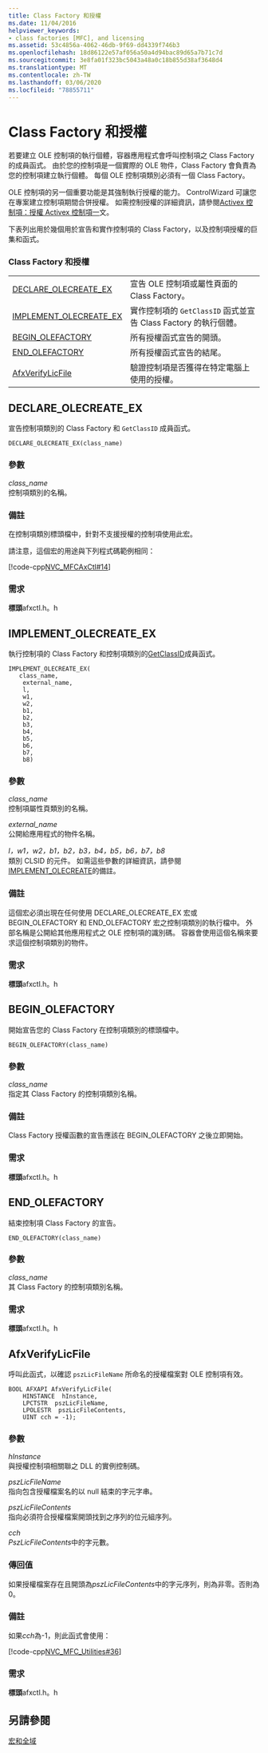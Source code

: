 ```yaml
---
title: Class Factory 和授權
ms.date: 11/04/2016
helpviewer_keywords:
- class factories [MFC], and licensing
ms.assetid: 53c4856a-4062-46db-9f69-dd4339f746b3
ms.openlocfilehash: 18d86122e57af056a50a4d94bac89d65a7b71c7d
ms.sourcegitcommit: 3e8fa01f323bc5043a48a0c18b855d38af3648d4
ms.translationtype: MT
ms.contentlocale: zh-TW
ms.lasthandoff: 03/06/2020
ms.locfileid: "78855711"
---
```

# <a name="class-factories-and-licensing"></a>Class Factory 和授權

若要建立 OLE 控制項的執行個體，容器應用程式會呼叫控制項之 Class Factory 的成員函式。 由於您的控制項是一個實際的 OLE 物件，Class Factory 會負責為您的控制項建立執行個體。 每個 OLE 控制項類別必須有一個 Class Factory。

OLE 控制項的另一個重要功能是其強制執行授權的能力。 ControlWizard 可讓您在專案建立控制項期間合併授權。 如需控制授權的詳細資訊，請參閱[Activex 控制項：授權 Activex 控制項一](../../mfc/mfc-activex-controls-licensing-an-activex-control.md)文。

下表列出用於幾個用於宣告和實作控制項的 Class Factory，以及控制項授權的巨集和函式。

### <a name="class-factories-and-licensing"></a>Class Factory 和授權

|||
|-|-|
|[DECLARE_OLECREATE_EX](#declare_olecreate_ex)|宣告 OLE 控制項或屬性頁面的 Class Factory。|
|[IMPLEMENT_OLECREATE_EX](#implement_olecreate_ex)|實作控制項的 `GetClassID` 函式並宣告 Class Factory 的執行個體。|
|[BEGIN_OLEFACTORY](#begin_olefactory)|所有授權函式宣告的開頭。|
|[END_OLEFACTORY](#end_olefactory)|所有授權函式宣告的結尾。|
|[AfxVerifyLicFile](#afxverifylicfile)|驗證控制項是否獲得在特定電腦上使用的授權。|

##  <a name="declare_olecreate_ex"></a>DECLARE_OLECREATE_EX

宣告控制項類別的 Class Factory 和 `GetClassID` 成員函式。

```
DECLARE_OLECREATE_EX(class_name)
```

### <a name="parameters"></a>參數

*class_name*<br/>
控制項類別的名稱。

### <a name="remarks"></a>備註

在控制項類別標頭檔中，針對不支援授權的控制項使用此宏。

請注意，這個宏的用途與下列程式碼範例相同：

[!code-cpp[NVC_MFCAxCtl#14](../../mfc/reference/codesnippet/cpp/class-factories-and-licensing_1.h)]

### <a name="requirements"></a>需求

  **標頭**afxctl.h。h

##  <a name="implement_olecreate_ex"></a>IMPLEMENT_OLECREATE_EX

執行控制項的 Class Factory 和控制項類別的[GetClassID](../../mfc/reference/colecontrol-class.md#getclassid)成員函式。

```
IMPLEMENT_OLECREATE_EX(
   class_name,
    external_name,
    l,
    w1,
    w2,
    b1,
    b2,
    b3,
    b4,
    b5,
    b6,
    b7,
    b8)
```

### <a name="parameters"></a>參數

*class_name*<br/>
控制項屬性頁類別的名稱。

*external_name*<br/>
公開給應用程式的物件名稱。

*l，w1，w2，b1，b2，b3，b4，b5，b6，b7，b8*<br/>
類別 CLSID 的元件。 如需這些參數的詳細資訊，請參閱[IMPLEMENT_OLECREATE](run-time-object-model-services.md#implement_olecreate)的備註。

### <a name="remarks"></a>備註

這個宏必須出現在任何使用 DECLARE_OLECREATE_EX 宏或 BEGIN_OLEFACTORY 和 END_OLEFACTORY 宏之控制項類別的執行檔中。 外部名稱是公開給其他應用程式之 OLE 控制項的識別碼。 容器會使用這個名稱來要求這個控制項類別的物件。

### <a name="requirements"></a>需求

  **標頭**afxctl.h。h

##  <a name="begin_olefactory"></a>BEGIN_OLEFACTORY

開始宣告您的 Class Factory 在控制項類別的標頭檔中。

```
BEGIN_OLEFACTORY(class_name)
```

### <a name="parameters"></a>參數

*class_name*<br/>
指定其 Class Factory 的控制項類別名稱。

### <a name="remarks"></a>備註

Class Factory 授權函數的宣告應該在 BEGIN_OLEFACTORY 之後立即開始。

### <a name="requirements"></a>需求

  **標頭**afxctl.h。h

##  <a name="end_olefactory"></a>END_OLEFACTORY

結束控制項 Class Factory 的宣告。

```
END_OLEFACTORY(class_name)
```

### <a name="parameters"></a>參數

*class_name*<br/>
其 Class Factory 的控制項類別名稱。

### <a name="requirements"></a>需求

  **標頭**afxctl.h。h

##  <a name="afxverifylicfile"></a>AfxVerifyLicFile

呼叫此函式，以確認 `pszLicFileName` 所命名的授權檔案對 OLE 控制項有效。

```
BOOL AFXAPI AfxVerifyLicFile(
    HINSTANCE  hInstance,
    LPCTSTR  pszLicFileName,
    LPOLESTR  pszLicFileContents,
    UINT cch = -1);
```

### <a name="parameters"></a>參數

*hInstance*<br/>
與授權控制項相關聯之 DLL 的實例控制碼。

*pszLicFileName*<br/>
指向包含授權檔案名的以 null 結束的字元字串。

*pszLicFileContents*<br/>
指向必須符合授權檔案開頭找到之序列的位元組序列。

*cch*<br/>
*PszLicFileContents*中的字元數。

### <a name="return-value"></a>傳回值

如果授權檔案存在且開頭為*pszLicFileContents*中的字元序列，則為非零。否則為0。

### <a name="remarks"></a>備註

如果*cch*為-1，則此函式會使用：

[!code-cpp[NVC_MFC_Utilities#36](../../mfc/codesnippet/cpp/class-factories-and-licensing_2.cpp)]

### <a name="requirements"></a>需求

  **標頭**afxctl.h。h

## <a name="see-also"></a>另請參閱

[宏和全域](../../mfc/reference/mfc-macros-and-globals.md)
